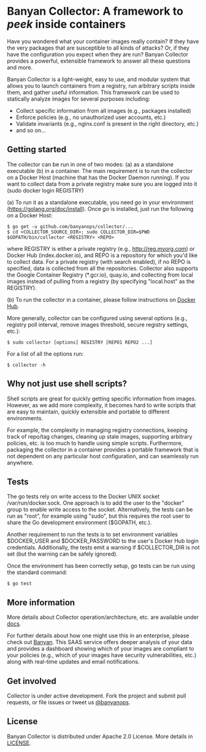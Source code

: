 # Banyan Collector: A framework to *peek* inside containers

Have you wondered what your container images really contain? If they have the very packages that are susceptible to all kinds of attacks? Or, if they have the configuration you expect when they are run? Banyan Collector provides a powerful, extensible framework to answer all these questions and more.

Banyan Collector is a light-weight, easy to use, and modular system that allows you to launch containers from a registry, run arbitrary scripts inside them, and gather useful information. This framework can be used to statically analyze images for several purposes including:
* Collect specific information from all images (e.g., packages installed)
* Enforce policies (e.g., no unauthorized user accounts, etc.)
* Validate invariants (e.g., nginx.conf is present in the right directory, etc.)
* and so on...

## Getting started

The collector can be run in one of two modes: (a) as a standalone executable (b) in a container. The main requirement is to run the collector on a Docker Host (machine that has the Docker Daemon running). If you want to collect data from a private registry make sure you are logged into it (sudo docker login REGISTRY)

(a) To run it as a standalone executable, you need *go* in your environment (https://golang.org/doc/install). Once *go* is installed, just run the following on a Docker Host:

    $ go get -u github.com/banyanops/collector/...
    $ cd <COLLECTOR_SOURCE_DIR>; sudo COLLECTOR_DIR=$PWD $GOPATH/bin/collector <REGISTRY> <REPO>

where REGISTRY is either a private registry (e.g., http://reg.myorg.com) or Docker Hub (index.docker.io), and REPO is a repository for which you'd like to collect data. For a private registry (with search enabled), if no REPO is specified, data is collected from all the repositories. Collector also supports the Google Container Registry (*.gcr.io), quay.io, and collecting from local images instead of pulling from a registry (by specifying "local.host" as the REGISTRY).

(b) To run the collector in a container, please follow instructions on [Docker Hub](https://registry.hub.docker.com/u/banyanops/collector/).

More generally, collector can be configured using several options (e.g., registry poll interval, remove images threshold, secure registry settings, etc.): 

    $ sudo collector [options] REGISTRY [REPO1 REPO2 ...]

For a list of all the options run:

    $ collector -h

## Why not just use shell scripts?

Shell scripts are great for quickly getting specific information from images. However, as we add more complexity, it becomes hard to write scripts that are easy to maintain, quickly extensible and portable to different environments.

For example, the complexity in managing registry connections, keeping track of repo/tag changes, cleaning up stale images, supporting arbitrary policies, etc. is too much to handle using simple scripts. Furthermore, packaging the collector in a container provides a portable framework that is not dependent on any particular host configuration, and can seamlessly run anywhere.

## Tests
    
The go tests rely on write access to the Docker UNIX socket /var/run/docker.sock. One approach is to add the user to the "docker" group to enable write access to the socket. Alternatively, the tests can be run as "root", for example using "sudo", but this requires the root user to share the Go development environment ($GOPATH, etc.).

Another requirement to run the tests is to set environment variables $DOCKER_USER and $DOCKER_PASSWORD to the user's Docker Hub login credentials. Additionally, the tests emit a warning if $COLLECTOR_DIR is not set (but the warning can be safely ignored).

Once the environment has been correctly setup, go tests can be run using the standard command:

    $ go test

## More information

More details about Collector operation/architecture, etc. are available under [docs](/docs).

For further details about how one might use this in an enterprise, please check out [Banyan](http://www.banyanops.com). This SAAS service offers deeper analysis of your data and provides a dashboard showing which of your images are compliant to your policies (e.g., which of your images have security vulnerabilities, etc.) along with real-time updates and email notifications. 

## Get involved

Collector is under active development. Fork the project and submit pull requests, or file issues or tweet us [@banyanops](https://twitter.com/banyanops).

## License

Banyan Collector is distributed under Apache 2.0 License. More details in [LICENSE](/LICENSE).
